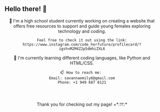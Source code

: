 ## Hello there! 👋
<header>🔭 I'm a high school student currently working on creating a website that offers free resources to support and guide young females exploring technology and coding.
 
  <body>
    
    Feel free to check it out using the link:
    https://www.instagram.com/code_herfuture/profilecard/?igsh=M2M4Z2p5dmhiZXL6
  </body>
<header> 🌱 I'm currently learning different coding languages, like Python and HTML/CSS.
  <body>

    📫 How to reach me: 
    Email: savannaemily6@gmail.com
    Phone: +1 949 687 8121
  
</header>
<footer>
 Thank you for checking out my page! +*:ꔫ:*
</footer>
<!--
**savannaemily6/savannaemily6** is a ✨ _special_ ✨ repository because its `README.md` (this file) appears on your GitHub profile.

Here are some ideas to get you started:

- 🔭 I’m currently working on ...
- 🌱 I’m currently learning ...
- 👯 I’m looking to collaborate on ...
- 🤔 I’m looking for help with ...
- 💬 Ask me about ...
- 📫 How to reach me: ...
- 😄 Pronouns: ...
- ⚡ Fun fact: ...
-->
